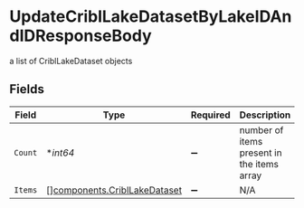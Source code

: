 # UpdateCriblLakeDatasetByLakeIDAndIDResponseBody

a list of CriblLakeDataset objects


## Fields

| Field                                                                        | Type                                                                         | Required                                                                     | Description                                                                  |
| ---------------------------------------------------------------------------- | ---------------------------------------------------------------------------- | ---------------------------------------------------------------------------- | ---------------------------------------------------------------------------- |
| `Count`                                                                      | **int64*                                                                     | :heavy_minus_sign:                                                           | number of items present in the items array                                   |
| `Items`                                                                      | [][components.CriblLakeDataset](../../models/components/cribllakedataset.md) | :heavy_minus_sign:                                                           | N/A                                                                          |